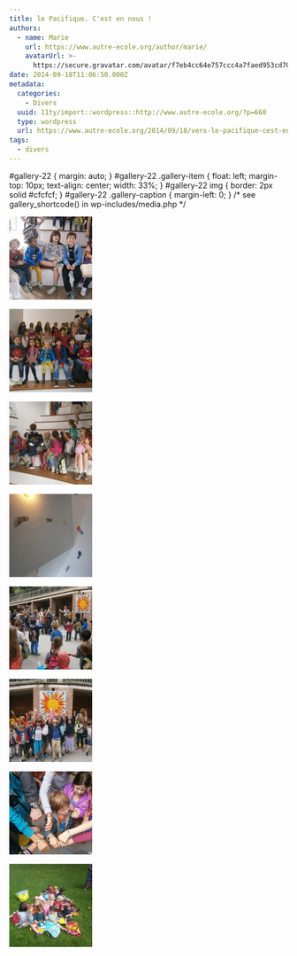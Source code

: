 ```yaml
---
title: le Pacifique. C'est en nous !
authors:
  - name: Marie
    url: https://www.autre-ecole.org/author/marie/
    avatarUrl: >-
      https://secure.gravatar.com/avatar/f7eb4cc64e757ccc4a7faed953cd7065?s=96&d=mm&r=g
date: 2014-09-18T11:06:50.000Z
metadata:
  categories:
    - Divers
  uuid: 11ty/import::wordpress::http://www.autre-ecole.org/?p=660
  type: wordpress
  url: https://www.autre-ecole.org/2014/09/18/vers-le-pacifique-cest-en-nous/
tags:
  - divers
---
```

#gallery-22 { margin: auto; } #gallery-22 .gallery-item { float: left; margin-top: 10px; text-align: center; width: 33%; } #gallery-22 img { border: 2px solid #cfcfcf; } #gallery-22 .gallery-caption { margin-left: 0; } /\* see gallery\_shortcode() in wp-includes/media.php \*/

[![](P9180003-150x150-v0uNi72Ic3nq.jpg)](https://www.autre-ecole.org/olympus-digital-camera-19/)

[![](P9180004-150x150-1eFJP7ur17Sg.jpg)](https://www.autre-ecole.org/olympus-digital-camera-20/)

[![](P9180006-150x150-DH0LzPvf1M2H.jpg)](https://www.autre-ecole.org/olympus-digital-camera-21/)

  

[![](P9180008-150x150-eVEsTaSJGXuh.jpg)](https://www.autre-ecole.org/olympus-digital-camera-22/)

[![](P9180016-150x150-uCTiDuPCSaCi.jpg)](https://www.autre-ecole.org/olympus-digital-camera-27/)

[![](P9180017-150x150-l9Y4mtGMq3P0.jpg)](https://www.autre-ecole.org/olympus-digital-camera-28/)

  

[![](P9180019-150x150-0AZc9nkocQye.jpg)](https://www.autre-ecole.org/olympus-digital-camera-30/)

[![](P9180021-e1411045283765-150x15-t6qNamLLz0ab.jpg)](https://www.autre-ecole.org/olympus-digital-camera-32/)